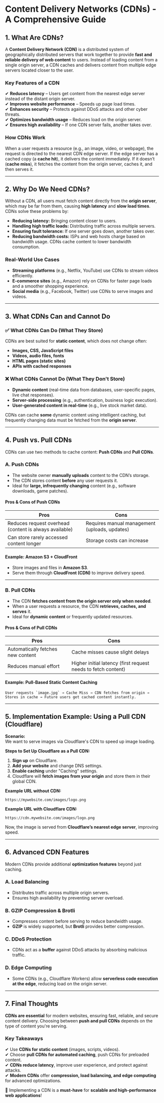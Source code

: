 # **Content Delivery Networks (CDNs) - A Comprehensive Guide**  

## **1. What Are CDNs?**  
A **Content Delivery Network (CDN)** is a distributed system of geographically distributed servers that work together to provide **fast and reliable delivery of web content** to users. Instead of loading content from a single origin server, a CDN caches and delivers content from multiple edge servers located closer to the user.

### **Key Features of a CDN**  
✔ **Reduces latency** – Users get content from the nearest edge server instead of the distant origin server.  
✔ **Improves website performance** – Speeds up page load times.  
✔ **Enhances security** – Protects against DDoS attacks and other cyber threats.  
✔ **Optimizes bandwidth usage** – Reduces load on the origin server.  
✔ **Ensures high availability** – If one CDN server fails, another takes over.

### **How CDNs Work**  
When a user requests a resource (e.g., an image, video, or webpage), the request is directed to the nearest CDN edge server. If the edge server has a cached copy (a **cache hit**), it delivers the content immediately. If it doesn’t (**cache miss**), it fetches the content from the origin server, caches it, and then serves it.

---

## **2. Why Do We Need CDNs?**  
Without a CDN, all users must fetch content directly from the **origin server**, which may be far from them, causing **high latency** and **slow load times**. CDNs solve these problems by:  

- **Reducing latency:** Bringing content closer to users.  
- **Handling high traffic loads:** Distributing traffic across multiple servers.  
- **Ensuring fault tolerance:** If one server goes down, another takes over.  
- **Reducing bandwidth costs:** ISPs and web hosts charge based on bandwidth usage. CDNs cache content to lower bandwidth consumption.

### **Real-World Use Cases**  
- **Streaming platforms** (e.g., Netflix, YouTube) use CDNs to stream videos efficiently.  
- **E-commerce sites** (e.g., Amazon) rely on CDNs for faster page loads and a smoother shopping experience.  
- **Social media** (e.g., Facebook, Twitter) use CDNs to serve images and videos.  

---

## **3. What CDNs Can and Cannot Do**  

### ✅ **What CDNs Can Do (What They Store)**
CDNs are best suited for **static content**, which does not change often:
- **Images, CSS, JavaScript files**  
- **Videos, audio files, fonts**  
- **HTML pages (static sites)**  
- **APIs with cached responses**  

### ❌ **What CDNs Cannot Do (What They Don't Store)**
- **Dynamic content** (real-time data from databases, user-specific pages, live chat responses).  
- **Server-side processing** (e.g., authentication, business logic execution).  
- **User-generated content in real-time** (e.g., live stock market data).  

CDNs can cache **some** dynamic content using intelligent caching, but frequently changing data must be fetched from the **origin server**.

---

## **4. Push vs. Pull CDNs**  
CDNs can use two methods to cache content: **Push CDNs** and **Pull CDNs**.

### **A. Push CDNs**  
- The website owner **manually uploads** content to the CDN’s storage.  
- The CDN stores content **before** any user requests it.  
- Ideal for **large, infrequently changing** content (e.g., software downloads, game patches).  

#### **Pros & Cons of Push CDNs**
| **Pros** | **Cons** |
|-----------|-----------|
| Reduces request overhead (content is always available) | Requires manual management (uploads, updates) |
| Can store rarely accessed content longer | Storage costs can increase |

#### **Example: Amazon S3 + CloudFront**
- Store images and files in **Amazon S3**.  
- Serve them through **CloudFront (CDN)** to improve delivery speed.

---

### **B. Pull CDNs**  
- The CDN **fetches content from the origin server only when needed**.  
- When a user requests a resource, the CDN **retrieves, caches, and serves** it.  
- Ideal for **dynamic content** or frequently updated resources.  

#### **Pros & Cons of Pull CDNs**
| **Pros** | **Cons** |
|-----------|-----------|
| Automatically fetches new content | Cache misses cause slight delays |
| Reduces manual effort | Higher initial latency (first request needs to fetch content) |

#### **Example: Pull-Based Static Content Caching**
```plaintext
User requests `image.jpg` → Cache Miss → CDN fetches from origin → Stores in cache → Future users get cached content instantly.
```

---

## **5. Implementation Example: Using a Pull CDN (Cloudflare)**
**Scenario:**  
We want to serve images via Cloudflare's CDN to speed up image loading.

**Steps to Set Up Cloudflare as a Pull CDN:**
1. **Sign up** on Cloudflare.
2. **Add your website** and change DNS settings.
3. **Enable caching** under "Caching" settings.
4. Cloudflare will **fetch images from your origin** and store them in their global CDN.

**Example URL without CDN:**  
```plaintext
https://mywebsite.com/images/logo.png
```
**Example URL with Cloudflare CDN:**  
```plaintext
https://cdn.mywebsite.com/images/logo.png
```
Now, the image is served from **Cloudflare’s nearest edge server**, improving speed.

---

## **6. Advanced CDN Features**  
Modern CDNs provide additional **optimization features** beyond just caching.

### **A. Load Balancing**
- Distributes traffic across multiple origin servers.  
- Ensures high availability by preventing server overload.

### **B. GZIP Compression & Brotli**
- Compresses content before serving to reduce bandwidth usage.  
- **GZIP** is widely supported, but **Brotli** provides better compression.

### **C. DDoS Protection**
- CDNs act as a **buffer** against DDoS attacks by absorbing malicious traffic.

### **D. Edge Computing**
- Some CDNs (e.g., Cloudflare Workers) allow **serverless code execution at the edge**, reducing load on the origin server.

---

## **7. Final Thoughts**  
**CDNs are essential** for modern websites, ensuring fast, reliable, and secure content delivery. Choosing between **push and pull CDNs** depends on the type of content you're serving.

### **Key Takeaways**
✔ Use **CDNs for static content** (images, scripts, videos).  
✔ Choose **pull CDNs for automated caching**, push CDNs for preloaded content.  
✔ **CDNs reduce latency**, improve user experience, and protect against attacks.  
✔ **Modern CDNs** offer **compression, load balancing, and edge computing** for advanced optimizations.  

🚀 Implementing a CDN is a **must-have** for **scalable and high-performance web applications**!

